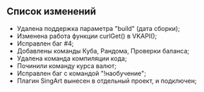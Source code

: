 Список изменений
------------

- Удалена поддержка параметра "build" (дата сборки);
- Изменена работа функции curlGet() в VKAPI();
- Исправлен баг #4;
- Добавлены команды Куба, Рандома, Проверки баланса;
- Удалена команда компиляции кода;
- Починили команду курса валют;
- Исправлен баг с командой "!наобучение";
- Плагин SingArt вынесен в отдельный проект, и подключен;